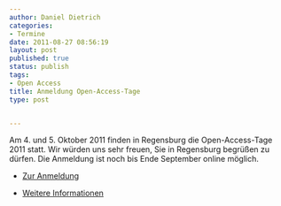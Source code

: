 ```yaml
---
author: Daniel Dietrich
categories:
- Termine
date: 2011-08-27 08:56:19
layout: post
published: true
status: publish
tags:
- Open Access
title: Anmeldung Open-Access-Tage
type: post


---
```


Am 4. und 5. Oktober 2011 finden in Regensburg die Open-Access-Tage 2011 statt. Wir würden uns sehr freuen, Sie in Regensburg begrüßen zu dürfen. Die Anmeldung ist noch bis Ende September online möglich.

* [Zur Anmeldung](http://open-access.net/de/aktivitaeten/open_access_tage/anmeldung/)

* [Weitere Informationen](http://open-access.net/de/aktivitaeten/open_access_tage/)